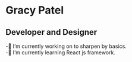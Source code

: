 # Gracy Patel 
## Developer and Designer

-🔭 I’m currently working on to sharpen by basics. <br/>
-🌱 I’m currently learning React js framework.

<!--
**gracyspatel/gracyspatel** is a ✨ _special_ ✨ repository because its `README.md` (this file) appears on your GitHub profile.

Here are some ideas to get you started:

- 🔭 I’m currently working on to sharpen by basics.
- 🌱 I’m currently learning React js framework.
- 👯 I’m looking to collaborate on ...
- 🤔 I’m looking for help with ...
- 💬 Ask me about ...
- 📫 How to reach me: ...
- 😄 Pronouns: ...
- ⚡ Fun fact: ...
-->
